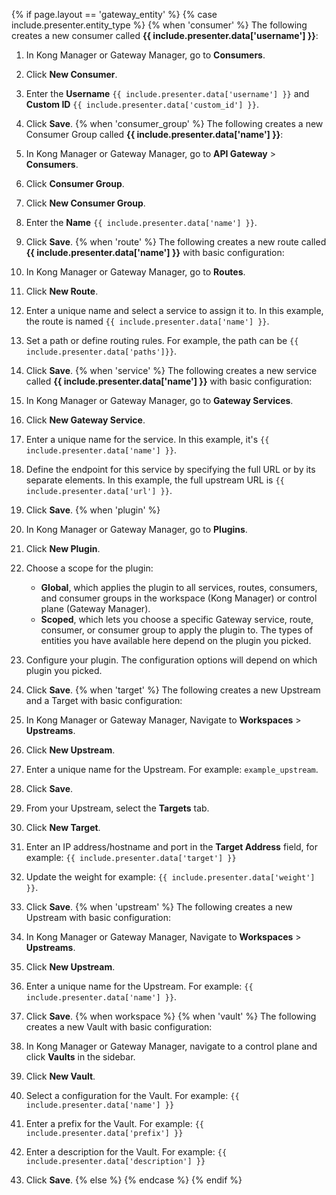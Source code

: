 {% if page.layout == 'gateway_entity' %}
{% case include.presenter.entity_type %}
{% when 'consumer' %}
The following creates a new consumer called **{{ include.presenter.data['username'] }}**:

1. In Kong Manager or Gateway Manager, go to **Consumers**.
2. Click **New Consumer**.
3. Enter the **Username** `{{ include.presenter.data['username'] }}` and **Custom ID** `{{ include.presenter.data['custom_id'] }}`.
4. Click **Save**.
{% when 'consumer_group' %}
The following creates a new Consumer Group called **{{ include.presenter.data['name'] }}**:

1. In Kong Manager or Gateway Manager, go to **API Gateway** > **Consumers**.
2. Click **Consumer Group**.
3. Click **New Consumer Group**.
4. Enter the **Name** `{{ include.presenter.data['name'] }}`.
5. Click **Save**.
{% when 'route' %}
The following creates a new route called **{{ include.presenter.data['name'] }}** with basic configuration:

1. In Kong Manager or Gateway Manager, go to **Routes**.
2. Click **New Route**.
3. Enter a unique name and select a service to assign it to. In this example, the route is named `{{ include.presenter.data['name'] }}`.
4. Set a path or define routing rules. For example, the path can be `{{ include.presenter.data['paths']}}`.
5. Click **Save**.
{% when 'service' %}
The following creates a new service called **{{ include.presenter.data['name'] }}** with basic configuration:

1. In Kong Manager or Gateway Manager, go to **Gateway Services**.
2. Click **New Gateway Service**.
3. Enter a unique name for the service. In this example, it's `{{ include.presenter.data['name'] }}`.
4. Define the endpoint for this service by specifying the full URL or by its separate elements. In this example, the full upstream URL is `{{ include.presenter.data['url'] }}`.
5. Click **Save**.
{% when 'plugin' %}
1. In Kong Manager or Gateway Manager, go to **Plugins**.
2. Click **New Plugin**.
3. Choose a scope for the plugin:
    * **Global**, which applies the plugin to all services, routes, consumers, and consumer groups in the workspace (Kong Manager) or control plane (Gateway Manager).
    * **Scoped**, which lets you choose a specific Gateway service, route, consumer, or consumer group to apply the plugin to.
    The types of entities you have available here depend on the plugin you picked.

4. Configure your plugin. The configuration options will depend on which plugin you picked.
5. Click **Save**.
{% when 'target' %}
The following creates a new Upstream and a Target with basic configuration:

1. In Kong Manager or Gateway Manager, Navigate to **Workspaces** > **Upstreams**.
2. Click **New Upstream**.
3. Enter a unique name for the Upstream. For example: `example_upstream`.
4. Click **Save**.
5. From your Upstream, select the **Targets** tab.
6. Click **New Target**.
7. Enter an IP address/hostname and port in the **Target Address** field, for example: `{{ include.presenter.data['target'] }}`
8. Update the weight for example: `{{ include.presenter.data['weight'] }}`.
9. Click **Save**.
{% when 'upstream' %}
The following creates a new Upstream with basic configuration:

1. In Kong Manager or Gateway Manager, Navigate to **Workspaces** > **Upstreams**.
2. Click **New Upstream**.
3. Enter a unique name for the Upstream. For example: `{{ include.presenter.data['name'] }}`.
4. Click **Save**.
{% when workspace %}
{% when 'vault' %}
The following creates a new Vault with basic configuration:

1. In Kong Manager or Gateway Manager, navigate to a control plane and click **Vaults** in the sidebar.
2. Click **New Vault**.
3. Select a configuration for the Vault. For example: `{{ include.presenter.data['name'] }}`
1. Enter a prefix for the Vault. For example: `{{ include.presenter.data['prefix'] }}`
1. Enter a description for the Vault. For example: `{{ include.presenter.data['description'] }}`
4. Click **Save**.
{% else %}
{% endcase %}
{% endif %}
